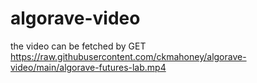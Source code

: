 # algorave-video

the video can be fetched by 
GET https://raw.githubusercontent.com/ckmahoney/algorave-video/main/algorave-futures-lab.mp4
